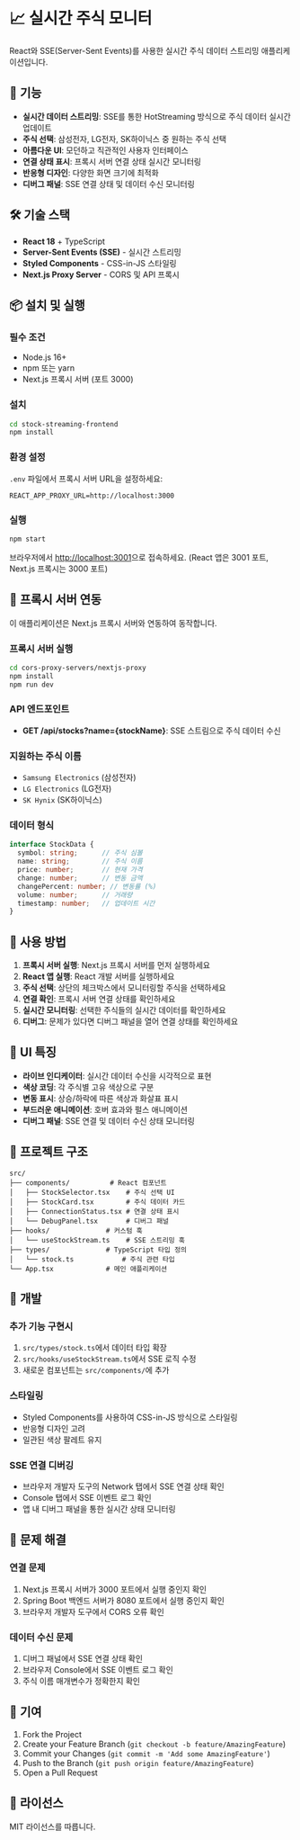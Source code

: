 # 📈 실시간 주식 모니터

React와 SSE(Server-Sent Events)를 사용한 실시간 주식 데이터 스트리밍 애플리케이션입니다.

## 🚀 기능

- **실시간 데이터 스트리밍**: SSE를 통한 HotStreaming 방식으로 주식 데이터 실시간 업데이트
- **주식 선택**: 삼성전자, LG전자, SK하이닉스 중 원하는 주식 선택
- **아름다운 UI**: 모던하고 직관적인 사용자 인터페이스
- **연결 상태 표시**: 프록시 서버 연결 상태 실시간 모니터링
- **반응형 디자인**: 다양한 화면 크기에 최적화
- **디버그 패널**: SSE 연결 상태 및 데이터 수신 모니터링

## 🛠 기술 스택

- **React 18** + TypeScript
- **Server-Sent Events (SSE)** - 실시간 스트리밍
- **Styled Components** - CSS-in-JS 스타일링
- **Next.js Proxy Server** - CORS 및 API 프록시

## 📦 설치 및 실행

### 필수 조건
- Node.js 16+ 
- npm 또는 yarn
- Next.js 프록시 서버 (포트 3000)

### 설치
```bash
cd stock-streaming-frontend
npm install
```

### 환경 설정
`.env` 파일에서 프록시 서버 URL을 설정하세요:
```
REACT_APP_PROXY_URL=http://localhost:3000
```

### 실행
```bash
npm start
```

브라우저에서 [http://localhost:3001](http://localhost:3001)으로 접속하세요.
(React 앱은 3001 포트, Next.js 프록시는 3000 포트)

## 🔌 프록시 서버 연동

이 애플리케이션은 Next.js 프록시 서버와 연동하여 동작합니다.

### 프록시 서버 실행
```bash
cd cors-proxy-servers/nextjs-proxy
npm install
npm run dev
```

### API 엔드포인트
- **GET /api/stocks?name={stockName}**: SSE 스트림으로 주식 데이터 수신

### 지원하는 주식 이름
- `Samsung Electronics` (삼성전자)
- `LG Electronics` (LG전자)  
- `SK Hynix` (SK하이닉스)

### 데이터 형식
```typescript
interface StockData {
  symbol: string;      // 주식 심볼
  name: string;        // 주식 이름
  price: number;       // 현재 가격
  change: number;      // 변동 금액
  changePercent: number; // 변동률 (%)
  volume: number;      // 거래량
  timestamp: number;   // 업데이트 시간
}
```

## 📱 사용 방법

1. **프록시 서버 실행**: Next.js 프록시 서버를 먼저 실행하세요
2. **React 앱 실행**: React 개발 서버를 실행하세요
3. **주식 선택**: 상단의 체크박스에서 모니터링할 주식을 선택하세요
4. **연결 확인**: 프록시 서버 연결 상태를 확인하세요
5. **실시간 모니터링**: 선택한 주식들의 실시간 데이터를 확인하세요
6. **디버그**: 문제가 있다면 디버그 패널을 열어 연결 상태를 확인하세요

## 🎨 UI 특징

- **라이브 인디케이터**: 실시간 데이터 수신을 시각적으로 표현
- **색상 코딩**: 각 주식별 고유 색상으로 구분
- **변동 표시**: 상승/하락에 따른 색상과 화살표 표시
- **부드러운 애니메이션**: 호버 효과와 펄스 애니메이션
- **디버그 패널**: SSE 연결 및 데이터 수신 상태 모니터링

## 📂 프로젝트 구조

```
src/
├── components/          # React 컴포넌트
│   ├── StockSelector.tsx    # 주식 선택 UI
│   ├── StockCard.tsx        # 주식 데이터 카드
│   ├── ConnectionStatus.tsx # 연결 상태 표시
│   └── DebugPanel.tsx       # 디버그 패널
├── hooks/              # 커스텀 훅
│   └── useStockStream.ts    # SSE 스트리밍 훅
├── types/              # TypeScript 타입 정의
│   └── stock.ts            # 주식 관련 타입
└── App.tsx             # 메인 애플리케이션
```

## 🔧 개발

### 추가 기능 구현시
1. `src/types/stock.ts`에서 데이터 타입 확장
2. `src/hooks/useStockStream.ts`에서 SSE 로직 수정
3. 새로운 컴포넌트는 `src/components/`에 추가

### 스타일링
- Styled Components를 사용하여 CSS-in-JS 방식으로 스타일링
- 반응형 디자인 고려
- 일관된 색상 팔레트 유지

### SSE 연결 디버깅
- 브라우저 개발자 도구의 Network 탭에서 SSE 연결 상태 확인
- Console 탭에서 SSE 이벤트 로그 확인
- 앱 내 디버그 패널을 통한 실시간 상태 모니터링

## 🚨 문제 해결

### 연결 문제
1. Next.js 프록시 서버가 3000 포트에서 실행 중인지 확인
2. Spring Boot 백엔드 서버가 8080 포트에서 실행 중인지 확인
3. 브라우저 개발자 도구에서 CORS 오류 확인

### 데이터 수신 문제
1. 디버그 패널에서 SSE 연결 상태 확인
2. 브라우저 Console에서 SSE 이벤트 로그 확인
3. 주식 이름 매개변수가 정확한지 확인

## 🤝 기여

1. Fork the Project
2. Create your Feature Branch (`git checkout -b feature/AmazingFeature`)
3. Commit your Changes (`git commit -m 'Add some AmazingFeature'`)
4. Push to the Branch (`git push origin feature/AmazingFeature`)
5. Open a Pull Request

## 📄 라이선스

MIT 라이선스를 따릅니다.
